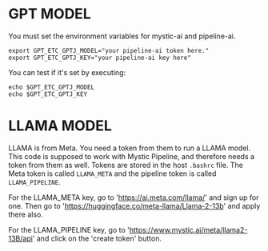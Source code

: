 # GPT MODEL

You must set the environment variables for mystic-ai and pipeline-ai.

```
export GPT_ETC_GPTJ_MODEL="your pipeline-ai token here."
export GPT_ETC_GPTJ_KEY="your pipeline-ai key here"
```

You can test if it's set by executing:

```
echo $GPT_ETC_GPTJ_MODEL 
echo $GPT_ETC_GPTJ_KEY
```

# LLAMA MODEL

LLAMA is from Meta. You need a token from them to run a LLAMA model. This code is supposed to work with Mystic Pipeline, and therefore needs a token from them as well. Tokens are stored in the host `.bashrc` file. The Meta token is called `LLAMA_META` and the pipeline token is called `LLAMA_PIPELINE`.

For the LLAMA_META key, go to 'https://ai.meta.com/llama/' and sign up for one. Then go to 'https://huggingface.co/meta-llama/Llama-2-13b' and apply there also.

For the LLAMA_PIPELINE key, go to 'https://www.mystic.ai/meta/llama2-13B/api' and click on the 'create token' button.
